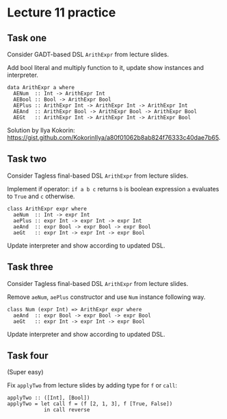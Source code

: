 # Lecture 11 practice

## Task one

Consider GADT-based DSL `ArithExpr` from lecture slides.

Add bool literal and multiply function to it, update show instances and interpreter.

```
data ArithExpr a where
  AENum  :: Int -> ArithExpr Int
  AEBool :: Bool -> ArithExpr Bool
  AEPlus :: ArithExpr Int -> ArithExpr Int -> ArithExpr Int
  AEAnd  :: ArithExpr Bool -> ArithExpr Bool -> ArithExpr Bool
  AEGt   :: ArithExpr Int -> ArithExpr Int -> ArithExpr Bool
```

Solution by Ilya Kokorin: https://gist.github.com/KokorinIlya/a80f01062b8ab824f76333c40dae7b65.

## Task two

Consider Tagless final-based DSL `ArithExpr` from lecture slides.

Implement if operator: `if a b c` returns `b` is boolean expression `a`
evaluates to `True` and `c` otherwise.

```
class ArithExpr expr where
  aeNum  :: Int -> expr Int
  aePlus :: expr Int -> expr Int -> expr Int
  aeAnd  :: expr Bool -> expr Bool -> expr Bool
  aeGt   :: expr Int -> expr Int -> expr Bool
```

Update interpreter and show according to updated DSL.

## Task three

Consider Tagless final-based DSL `ArithExpr` from lecture slides.

Remove `aeNum`, `aePlus` constructor and use `Num` instance following way.

```
class Num (expr Int) => ArithExpr expr where
  aeAnd  :: expr Bool -> expr Bool -> expr Bool
  aeGt   :: expr Int -> expr Int -> expr Bool
```

Update interpreter and show according to updated DSL.

## Task four

(Super easy)

Fix `applyTwo` from lecture slides by adding type for `f` or `call`:

```
applyTwo :: ([Int], [Bool])
applyTwo = let call f = (f [2, 1, 3], f [True, False])
            in call reverse
```
